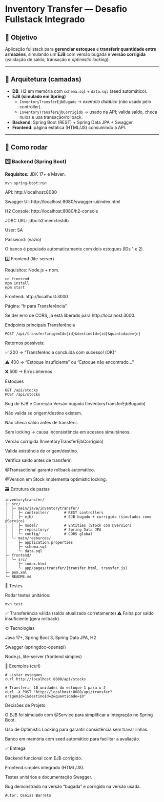 # Inventory Transfer — Desafio Fullstack Integrado

## 🎯 Objetivo
Aplicação fullstack para **gerenciar estoques** e **transferir quantidade entre armazéns**, simulando um **EJB** com versão bugada e **versão corrigida** (validação de saldo, transação e *optimistic locking*).

---

## 🧱 Arquitetura (camadas)
- **DB**: H2 em memória com `schema.sql` + `data.sql` (seed automático).
- **EJB (simulado em Spring)**
    - `InventoryTransferEjbBugado` → *exemplo didático* (não usado pelo controller).
    - `InventoryTransferEjbCorrigido` → usado na API; valida saldo, checa nulos e usa transação/rollback.
- **Backend**: Spring Boot (REST) + Spring Data JPA + Swagger.
- **Frontend**: página estática (HTML/JS) consumindo a API.

---

## 🚀 Como rodar

### 1️⃣ Backend (Spring Boot)
**Requisitos:** JDK 17+ e Maven.

```bash
mvn spring-boot:run
````
API: http://localhost:8080

Swagger UI: http://localhost:8080/swagger-ui/index.html

H2 Console: http://localhost:8080/h2-console

JDBC URL: jdbc:h2:mem:testdb

User: SA

Password: (vazio)

O banco é populado automaticamente com dois estoques (IDs 1 e 2).

2️⃣ Frontend (lite-server)

Requisitos: Node.js + npm.
````
cd frontend
npm install
npm start
````

Frontend: http://localhost:3000

Página: “Ir para Transferência”

Se der erro de CORS, já está liberado para http://localhost:3000.

Endpoints principais
Transferência
````
POST /api/transfer?origemId={id}&destinoId={id}&quantidade={n}

````
Retornos possíveis:

✅ 200 → “Transferência concluída com sucesso! (OK)”

⚠️ 400 → “Estoque insuficiente” ou “Estoque não encontrado...”

❌ 500 → Erros internos

Estoques
````
GET /api/stocks
POST /api/stocks
````
Bug do EJB e Correção
Versão bugada (InventoryTransferEjbBugado)

Não valida se origem/destino existem.

Não checa saldo antes de transferir.

Sem locking → causa inconsistência em acessos simultâneos.

Versão corrigida (InventoryTransferEjbCorrigido)

Valida existência de origem/destino.

Verifica saldo antes de transferir.

@Transactional garante rollback automático.

@Version em Stock implementa optimistic locking.


🗃️ Estrutura de pastas
````
inventorytransfer/
├─ src/
│  ├─ main/java/inventorytransfer/
│  │  ├─ controller/       # REST controllers
│  │  ├─ ejb/              # EJB bugado + corrigido (simulados como @Service)
│  │  ├─ model/            # Entities (Stock com @Version)
│  │  ├─ repository/       # Spring Data JPA
│  │  └─ config/           # CORS global
│  └─ main/resources/
│     ├─ application.properties
│     ├─ schema.sql
│     └─ data.sql
├─ frontend/
│  └─ src/
│     ├─ index.html
│     └─ app/pages/transfer/{transfer.html, transfer.js}
├─ pom.xml
└─ README.md

````
🧪 Testes

Rodar testes unitários:
``````
mvn test
```````
✅ Transferência válida (saldo atualizado corretamente)
⚠️ Falha por saldo insuficiente (gera rollback)

⚙️ Tecnologias

Java 17+, Spring Boot 3, Spring Data JPA, H2

Swagger (springdoc-openapi)

Node.js, lite-server (frontend simples)

🧪 Exemplos (curl)
````
# Listar estoques
curl http://localhost:8080/api/stocks

# Transferir 10 unidades do estoque 1 para o 2
curl -X POST "http://localhost:8080/api/transfer?origemId=1&destinoId=2&quantidade=10"
````
Decisões de Projeto

O EJB foi simulado com @Service para simplificar a integração no Spring Boot.

Uso de Optimistic Locking para garantir consistência sem travar linhas.

Banco em memória com seed automático para facilitar a avaliação.

✅ Entrega

Backend funcional com EJB corrigido.

Frontend simples integrado (HTML/JS).

Testes unitários e documentação Swagger.

Bug demonstrado na versão “bugada” e corrigido na versão usada.
````
Autor: Oséias Barreto
